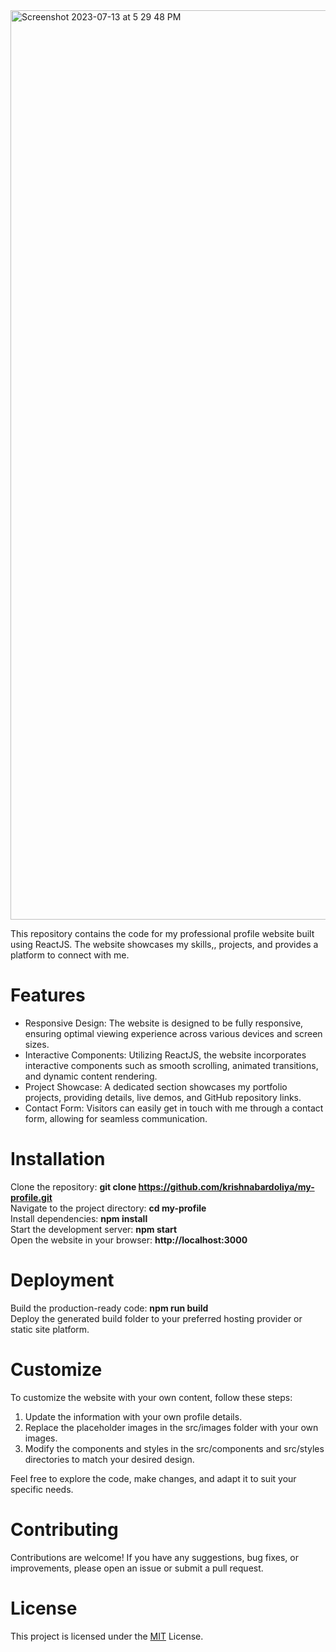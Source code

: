 <img width="1455" alt="Screenshot 2023-07-13 at 5 29 48 PM" src="https://github.com/krishnabardoliya/my-profile/assets/35481724/7e58b9bd-f7e6-413a-9420-dc95d10a7a57">

This repository contains the code for my professional profile website built using ReactJS. The website showcases my skills,, projects, and provides a platform to connect with me.
# Features
- Responsive Design: The website is designed to be fully responsive, ensuring optimal viewing experience across various devices and screen sizes.
- Interactive Components: Utilizing ReactJS, the website incorporates interactive components such as smooth scrolling, animated transitions, and dynamic content rendering.
- Project Showcase: A dedicated section showcases my portfolio projects, providing details, live demos, and GitHub repository links.
- Contact Form: Visitors can easily get in touch with me through a contact form, allowing for seamless communication.

# Installation

Clone the repository: **git clone https://github.com/krishnabardoliya/my-profile.git** \
Navigate to the project directory: **cd my-profile** \
Install dependencies: **npm install** \
Start the development server: **npm start** \
Open the website in your browser: **http://localhost:3000**

# Deployment

Build the production-ready code: **npm run build** \
Deploy the generated build folder to your preferred hosting provider or static site platform. 

# Customize

To customize the website with your own content, follow these steps:
1. Update the information with your own profile details.
2. Replace the placeholder images in the src/images folder with your own images.
3. Modify the components and styles in the src/components and src/styles directories to match your desired design.

Feel free to explore the code, make changes, and adapt it to suit your specific needs.

# Contributing
Contributions are welcome! If you have any suggestions, bug fixes, or improvements, please open an issue or submit a pull request.

# License
This project is licensed under the [MIT](https://github.com/krishnabardoliya/my-profile/blob/main/LICENSE) License.
